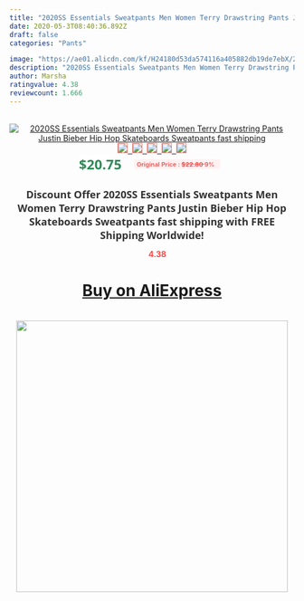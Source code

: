 ```yaml
---
title: "2020SS Essentials Sweatpants Men Women Terry Drawstring Pants Justin Bieber Hip Hop Skateboards Sweatpants fast shipping"
date: 2020-05-3T08:40:36.892Z
draft: false
categories: "Pants"

image: "https://ae01.alicdn.com/kf/H24180d53da574116a405882db19de7ebX/2020SS-Essentials-Sweatpants-Men-Women-Terry-Drawstring-Pants-Justin-Bieber-Hip-Hop-Skateboards-Sweatpants-fast-shipping.jpg"
description: "2020SS Essentials Sweatpants Men Women Terry Drawstring Pants Justin Bieber Hip Hop Skateboards Sweatpants fast shipping"
author: Marsha
ratingvalue: 4.38
reviewcount: 1.666
---
```

<br>
<div style="text-align: center;">
<a href="https://s.click.aliexpress.com/e/_ANLeB3" target="_blank" rel="nofollow noopener noreferrer"><img alt="2020SS Essentials Sweatpants Men Women Terry Drawstring Pants Justin Bieber Hip Hop Skateboards Sweatpants fast shipping" class="magnifier-image" src="https://ae01.alicdn.com/kf/H24180d53da574116a405882db19de7ebX/2020SS-Essentials-Sweatpants-Men-Women-Terry-Drawstring-Pants-Justin-Bieber-Hip-Hop-Skateboards-Sweatpants-fast-shipping.jpg_640x640.jpg">
<br>
<img style="border:1px solid salmon" src="https://ae01.alicdn.com/kf/H24180d53da574116a405882db19de7ebX/2020SS-Essentials-Sweatpants-Men-Women-Terry-Drawstring-Pants-Justin-Bieber-Hip-Hop-Skateboards-Sweatpants-fast-shipping.jpg_120x120.jpg">&nbsp;&nbsp;<img style="border:1px solid salmon" src="https://ae01.alicdn.com/kf/Hf7783575761647d3b2419f457e2e89c37/2020SS-Essentials-Sweatpants-Men-Women-Terry-Drawstring-Pants-Justin-Bieber-Hip-Hop-Skateboards-Sweatpants-fast-shipping.jpg_120x120.jpg">&nbsp;&nbsp;<img style="border:1px solid salmon" src="https://ae01.alicdn.com/kf/Hf78c7e8cf7cd4c249cedc8dd804411c1W/2020SS-Essentials-Sweatpants-Men-Women-Terry-Drawstring-Pants-Justin-Bieber-Hip-Hop-Skateboards-Sweatpants-fast-shipping.jpg_120x120.jpg">&nbsp;&nbsp;<img style="border:1px solid salmon" src="https://ae01.alicdn.com/kf/Hcd2daf4212524e679b0eb9b59c135c515/2020SS-Essentials-Sweatpants-Men-Women-Terry-Drawstring-Pants-Justin-Bieber-Hip-Hop-Skateboards-Sweatpants-fast-shipping.jpg_120x120.jpg">&nbsp;&nbsp;<img style="border:1px solid salmon" src="https://ae01.alicdn.com/kf/Hecc53bc7e9ad4d46b77c1371e6779613a/2020SS-Essentials-Sweatpants-Men-Women-Terry-Drawstring-Pants-Justin-Bieber-Hip-Hop-Skateboards-Sweatpants-fast-shipping.jpg_120x120.jpg"></a></div><br0>
<div style="text-align: center;"><span style="background-color: white; border: 0px; box-sizing: border-box; color: seagreen; display: inline-block; font-family: &quot;open sans&quot; , &quot;arial&quot; , &quot;helvetica&quot; , sans-serif , &quot;heiti&quot;; font-size: 24px; font-stretch: inherit; font-weight: 700; line-height: inherit; margin: 0px 10px 0px 0px; padding: 0px; vertical-align: middle;">$20.75 </span>
<span style="background: rgb(255 , 241 , 241); border-radius: 3px; border: 0px; box-sizing: border-box; color: #ff4747; display: inline-block; font-family: inherit; font-size: 12px; font-stretch: inherit; font-style: inherit; font-variant: inherit; font-weight: 600; line-height: inherit; margin: 0px; padding: 2px 5px; transform: scale(0.9); vertical-align: middle;">Original Price : <b style="text-decoration: line-through;">$22.80 </b> 9%&nbsp;&nbsp;</span></div>
<h1 style="color: #333333; display: inline-block; font-family: &quot;open sans&quot; , &quot;arial&quot; , &quot;helvetica&quot; , sans-serif , &quot;heiti&quot;; font-size: 18px; font-stretch: inherit; font-weight: 700; text-align: center;">Discount Offer 2020SS Essentials Sweatpants Men Women Terry Drawstring Pants Justin Bieber Hip Hop Skateboards Sweatpants fast shipping with FREE Shipping Worldwide!</h1>
<div style="color: #ff4747; text-align: center;">
<img src="https://4.bp.blogspot.com/-M0ZcTcb-5uY/XleCXlxnR4I/AAAAAAAAAEc/OrjgMkXV1oMQFaCRZj5HQwOCBcu3w1FegCPcBGAYYCw/s1600/star.png" style="height: 15px;">&nbsp;<b>4.38</b></div>
<div class="button_cont" align="center"><a class="buynow_a" href="https://s.click.aliexpress.com/e/_ANLeB3" target="_blank" rel="nofollow noopener noreferrer"><H1>Buy on AliExpress</H1></a></div><br>
<div class="separator" style="clear: both; text-align: center;">
<img src="https://lh3.googleusercontent.com/-pTy5HemUv9M/XlePHvY0dAI/AAAAAAAAAE4/0nX5iRUoIWY8eMW9Dpxeirr157OZliDIgCLcBGAsYHQ/s1600/badge.gif" width="480">
</div>

